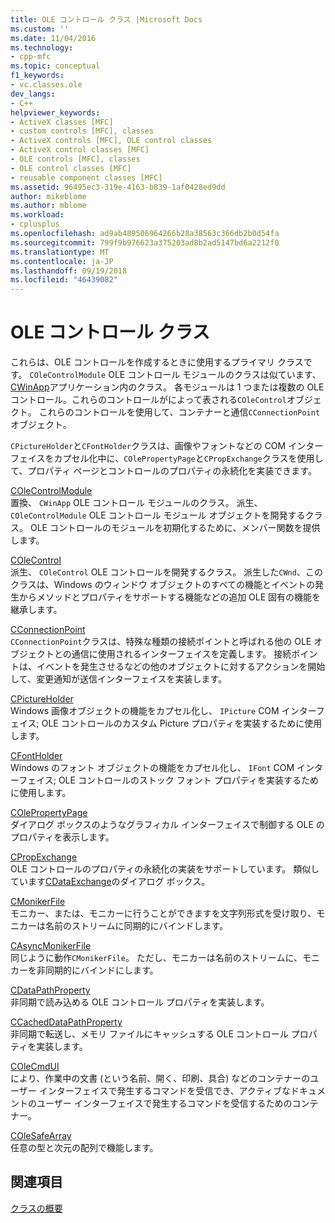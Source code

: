 ```yaml
---
title: OLE コントロール クラス |Microsoft Docs
ms.custom: ''
ms.date: 11/04/2016
ms.technology:
- cpp-mfc
ms.topic: conceptual
f1_keywords:
- vc.classes.ole
dev_langs:
- C++
helpviewer_keywords:
- ActiveX classes [MFC]
- custom controls [MFC], classes
- ActiveX controls [MFC], OLE control classes
- ActiveX control classes [MFC]
- OLE controls [MFC], classes
- OLE control classes [MFC]
- reusable component classes [MFC]
ms.assetid: 96495ec3-319e-4163-b839-1af0428ed9dd
author: mikeblome
ms.author: mblome
ms.workload:
- cplusplus
ms.openlocfilehash: ad9ab489506964266b28a38563c366db2b0d54fa
ms.sourcegitcommit: 799f9b976623a375203ad8b2ad5147bd6a2212f0
ms.translationtype: MT
ms.contentlocale: ja-JP
ms.lasthandoff: 09/19/2018
ms.locfileid: "46439082"
---
```

# <a name="ole-control-classes"></a>OLE コントロール クラス

これらは、OLE コントロールを作成するときに使用するプライマリ クラスです。 `COleControlModule` OLE コントロール モジュールのクラスは似ています、 [CWinApp](../mfc/reference/cwinapp-class.md)アプリケーション内のクラス。 各モジュールは 1 つまたは複数の OLE コントロール。これらのコントロールがによって表される`COleControl`オブジェクト。 これらのコントロールを使用して、コンテナーと通信`CConnectionPoint`オブジェクト。

`CPictureHolder`と`CFontHolder`クラスは、画像やフォントなどの COM インターフェイスをカプセル化中に、`COlePropertyPage`と`CPropExchange`クラスを使用して、プロパティ ページとコントロールのプロパティの永続化を実装できます。

[COleControlModule](../mfc/reference/colecontrolmodule-class.md)<br/>
置換、 `CWinApp` OLE コントロール モジュールのクラス。 派生、 `COleControlModule` OLE コントロール モジュール オブジェクトを開発するクラス。 OLE コントロールのモジュールを初期化するために、メンバー関数を提供します。

[COleControl](../mfc/reference/colecontrol-class.md)<br/>
派生、 `COleControl` OLE コントロールを開発するクラス。 派生した`CWnd`、このクラスは、Windows のウィンドウ オブジェクトのすべての機能とイベントの発生からメソッドとプロパティをサポートする機能などの追加 OLE 固有の機能を継承します。

[CConnectionPoint](../mfc/reference/cconnectionpoint-class.md)<br/>
`CConnectionPoint`クラスは、特殊な種類の接続ポイントと呼ばれる他の OLE オブジェクトとの通信に使用されるインターフェイスを定義します。 接続ポイントは、イベントを発生させるなどの他のオブジェクトに対するアクションを開始して、変更通知が送信インターフェイスを実装します。

[CPictureHolder](../mfc/reference/cpictureholder-class.md)<br/>
Windows 画像オブジェクトの機能をカプセル化し、 `IPicture` COM インターフェイス; OLE コントロールのカスタム Picture プロパティを実装するために使用します。

[CFontHolder](../mfc/reference/cfontholder-class.md)<br/>
Windows のフォント オブジェクトの機能をカプセル化し、 `IFont` COM インターフェイス; OLE コントロールのストック フォント プロパティを実装するために使用します。

[COlePropertyPage](../mfc/reference/colepropertypage-class.md)<br/>
ダイアログ ボックスのようなグラフィカル インターフェイスで制御する OLE のプロパティを表示します。

[CPropExchange](../mfc/reference/cpropexchange-class.md)<br/>
OLE コントロールのプロパティの永続化の実装をサポートしています。 類似しています[CDataExchange](../mfc/reference/cdataexchange-class.md)のダイアログ ボックス。

[CMonikerFile](../mfc/reference/cmonikerfile-class.md)<br/>
モニカー、または、モニカーに行うことができますを文字列形式を受け取り、モニカーは名前のストリームに同期的にバインドします。

[CAsyncMonikerFile](../mfc/reference/casyncmonikerfile-class.md)<br/>
同じように動作`CMonikerFile`。 ただし、モニカーは名前のストリームに、モニカーを非同期的にバインドにします。

[CDataPathProperty](../mfc/reference/cdatapathproperty-class.md)<br/>
非同期で読み込める OLE コントロール プロパティを実装します。

[CCachedDataPathProperty](../mfc/reference/ccacheddatapathproperty-class.md)<br/>
非同期で転送し、メモリ ファイルにキャッシュする OLE コントロール プロパティを実装します。

[COleCmdUI](../mfc/reference/colecmdui-class.md)<br/>
により、作業中の文書 (という名前、開く、印刷、具合) などのコンテナーのユーザー インターフェイスで発生するコマンドを受信でき、アクティブなドキュメントのユーザー インターフェイスで発生するコマンドを受信するためのコンテナー。

[COleSafeArray](../mfc/reference/colesafearray-class.md)<br/>
任意の型と次元の配列で機能します。

## <a name="see-also"></a>関連項目

[クラスの概要](../mfc/class-library-overview.md)


